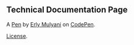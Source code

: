 Technical Documentation Page 
-----------------------------


A [Pen](https://codepen.io/Erly-mulyani/pen/eYdjMmN) by [Erly Mulyani](https://codepen.io/Erly-mulyani) on [CodePen](https://codepen.io).

[License](https://codepen.io/Erly-mulyani/pen/eYdjMmN/license).